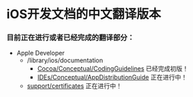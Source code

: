 # iOS开发文档的中文翻译版本

### 目前正在进行或者已经完成的翻译部分：

- Apple Developer
  - /library/ios/documentation
    - [Cocoa/Conceptual/CodingGuidelines](https://github.com/ifeegoo/ios-developer-documentation-chinese/tree/master/developer.apple.com/library/ios/documentation/Cocoa/Conceptual/CodingGuidelines) 已经完成初版！
    - [IDEs/Conceptual/AppDistributionGuide](https://github.com/ifeegoo/ios-developer-documentation-chinese/tree/master/developer.apple.com/library/ios/documentation/IDEs/Conceptual/AppDistributionGuide) 正在进行中！
  - [support/certificates](https://github.com/ifeegoo/ios-developer-documentation-chinese/tree/master/developer.apple.com/support/certificates) 正在进行中！
